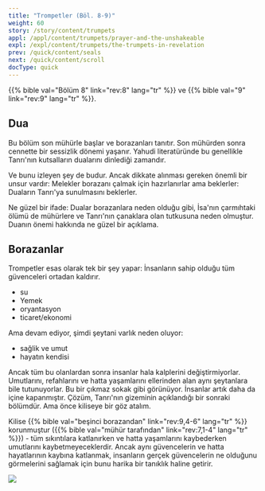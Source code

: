 ```yaml
---
title: "Trompetler (Böl. 8-9)"
weight: 60
story: /story/content/trumpets
appl: /appl/content/trumpets/prayer-and-the-unshakeable
expl: /expl/content/trumpets/the-trumpets-in-revelation
prev: /quick/content/seals
next: /quick/content/scroll
docType: quick
---
```



{{% bible val="Bölüm 8" link="rev:8" lang="tr" %}} ve {{% bible val="9" link="rev:9" lang="tr" %}}.

## Dua

Bu bölüm son mühürle başlar ve borazanları tanıtır. Son mühürden sonra cennette bir sessizlik dönemi yaşanır. Yahudi literatüründe bu genellikle Tanrı'nın kutsalların dualarını dinlediği zamandır.

Ve bunu izleyen şey de budur. Ancak dikkate alınması gereken önemli bir unsur vardır: Melekler borazanı çalmak için hazırlanırlar ama beklerler: Duaların Tanrı'ya sunulmasını beklerler.

Ne güzel bir ifade: Dualar borazanlara neden olduğu gibi, İsa'nın çarmıhtaki ölümü de mühürlere ve Tanrı'nın çanaklara olan tutkusuna neden olmuştur. Duanın önemi hakkında ne güzel bir açıklama.

## Borazanlar

Trompetler esas olarak tek bir şey yapar: İnsanların sahip olduğu tüm güvenceleri ortadan kaldırır.
- su
- Yemek
- oryantasyon
- ticaret/ekonomi

Ama devam ediyor, şimdi şeytani varlık neden oluyor: 
- sağlik ve umut
- hayatın kendisi

Ancak tüm bu olanlardan sonra insanlar hala kalplerini değiştirmiyorlar. Umutlarını, refahlarını ve hatta yaşamlarını ellerinden alan aynı şeytanlara bile tutunuyorlar. Bu bir çıkmaz sokak gibi görünüyor. İnsanlar artık daha da içine kapanmıştır. Çözüm, Tanrı'nın gizeminin açıklandığı bir sonraki bölümdür. Ama önce kiliseye bir göz atalım.

Kilise {{% bible val="beşinci borazandan" link="rev:9,4-6" lang="tr" %}} korunmuştur ({{% bible val="mühür tarafından" link="rev:7,1-4" lang="tr" %}}) - tüm sıkıntılara katlanırken ve hatta yaşamlarını kaybederken umutlarını kaybetmeyeceklerdir. Ancak aynı güvencelerin ve hatta hayatlarının kaybına katlanmak, insanların gerçek güvencelerin ne olduğunu görmelerini sağlamak için bunu harika bir tanıklık haline getirir.

![](/images/trumpets_tr.jpg)
